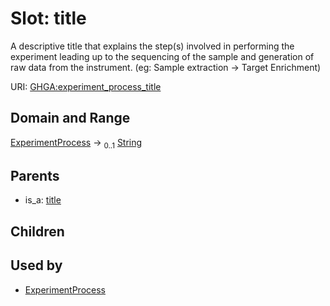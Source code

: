 
# Slot: title


A descriptive title that explains the step(s) involved in performing the experiment leading up to the sequencing of the sample and generation of raw data from the instrument. (eg: Sample extraction -> Target Enrichment)

URI: [GHGA:experiment_process_title](https://w3id.org/GHGA/experiment_process_title)


## Domain and Range

[ExperimentProcess](ExperimentProcess.md) &#8594;  <sub>0..1</sub> [String](types/String.md)

## Parents

 *  is_a: [title](title.md)

## Children


## Used by

 * [ExperimentProcess](ExperimentProcess.md)
